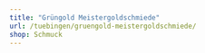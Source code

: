 ```yaml
---
title: "Grüngold Meistergoldschmiede"
url: /tuebingen/gruengold-meistergoldschmiede/
shop: Schmuck
---
```

